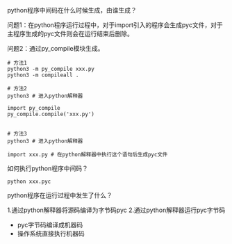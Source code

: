 python程序中间码在什么时候生成，由谁生成？

问题1：在python程序运行过程中，对于import引入的程序会生成pyc文件，对于主程序生成的pyc文件则会在运行结束后删除。

问题2：通过py_compile模块生成。

```
# 方法1
python3 -m py_compile xxx.py
python3 -m compileall .

# 方法2
python3 # 进入python解释器

import py_compile
py_compile.compile('xxx.py')


# 方法3
python3 # 进入python解释器

import xxx.py # 在python解释器中执行这个语句后生成pyc文件
```

如何执行python程序中间码？

```
python xxx.pyc
```

python程序在运行过程中发生了什么？

1.通过python解释器将源码编译为字节码pyc
2.通过python解释器运行pyc字节码
  - pyc字节码编译成机器码
  - 操作系统直接执行机器码

